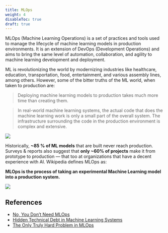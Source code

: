 ```yaml
---
title: MLOps
weight: 4
disableToc: true
draft: true
---
```


MLOps (Machine Learning Operations) is a set of practices and tools used to manage the lifecycle of machine learning models in production environments. It is an extension of DevOps (Development Operations) and aims to bring the same level of automation, collaboration, and agility to machine learning development and deployment.


ML is revolutionizing the world by modernizing industries like healthcare, education, transportation, food, entertainment, and various assembly lines, among others. However, some of the bitter truths of the ML world, when taken to production are:

> Deploying machine learning models to production takes much more time than creating them.

> In real-world machine learning systems, the actual code that does the machine learning work is only a small part of the overall system. The infrastructure surrounding the code in the production environment is complex and extensive.

![](https://raw.githubusercontent.com/aaubs/ds-master/main/data/Images/HIddenTechnicalDebtinML.jpg)

Historically, **~85 % of ML models** that are built never reach production. Surveys & reports also suggest that **only ~60% of projects** make it from prototype to production — that too at organizations that have a decent experience with AI.
Wikipedia defines MLOps as:

**MLOps is the process of taking an experimental Machine Learning model into a production system.**


![](https://raw.githubusercontent.com/aaubs/ds-master/main/data/Images/ML_Ops_Venn_Diagram.svg.png)

## References

* [No, You Don’t Need MLOps](https://becominghuman.ai/no-you-dont-need-mlops-5e1ce9fdaa4b) 
* [Hidden Technical Debt in Machine Learning Systems](https://papers.nips.cc/paper/2015/hash/86df7dcfd896fcaf2674f757a2463eba-Abstract.html) 
* [The Only Truly Hard Problem in MLOps](https://www.tecton.ai/apply/session-video-archive/the-only-truly-hard-problem-in-mlops/) 